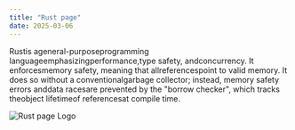 ```yaml
---
title: "Rust page"
date: 2025-03-06
---
```


Rustis ageneral-purposeprogramming languageemphasizingperformance,type safety, andconcurrency. It enforcesmemory safety, meaning that allreferencespoint to valid memory. It does so without a conventionalgarbage collector; instead, memory safety errors anddata racesare prevented by the "borrow checker", which tracks theobject lifetimeof referencesat compile time.

![Rust page Logo](https://upload.wikimedia.org/wikipedia/commons/thumb/d/d5/Rust_programming_language_black_logo.svg/150px-Rust_programming_language_black_logo.svg.png)
